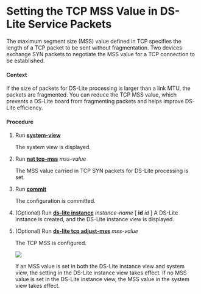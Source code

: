 Setting the TCP MSS Value in DS-Lite Service Packets
====================================================

The maximum segment size (MSS) value defined in TCP specifies the length of a TCP packet to be sent without fragmentation. Two devices exchange SYN packets to negotiate the MSS value for a TCP connection to be established.

#### Context

If the size of packets for DS-Lite processing is larger than a link MTU, the packets are fragmented. You can reduce the TCP MSS value, which prevents a DS-Lite board from fragmenting packets and helps improve DS-Lite efficiency.


#### Procedure

1. Run [**system-view**](cmdqueryname=system-view)
   
   
   
   The system view is displayed.
2. Run [**nat tcp-mss**](cmdqueryname=nat+tcp-mss) *mss-value*
   
   
   
   The MSS value carried in TCP SYN packets for DS-Lite processing is set.
3. Run [**commit**](cmdqueryname=commit)
   
   
   
   The configuration is committed.
4. (Optional) Run [**ds-lite instance**](cmdqueryname=ds-lite+instance) *instance-name* [ **id** *id* ] A DS-Lite instance is created, and the DS-Lite instance view is displayed.
5. (Optional) Run [**ds-lite tcp adjust-mss**](cmdqueryname=ds-lite+tcp+adjust-mss) *mss-value*
   
   
   
   The TCP MSS is configured.
   
   
   
   ![](../../../../public_sys-resources/note_3.0-en-us.png) 
   
   If an MSS value is set in both the DS-Lite instance view and system view, the setting in the DS-Lite instance view takes effect. If no MSS value is set in the DS-Lite instance view, the MSS value in the system view takes effect.